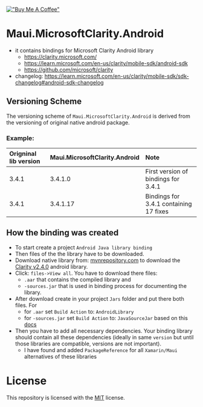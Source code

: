 ﻿[!["Buy Me A Coffee"](https://www.buymeacoffee.com/assets/img/custom_images/orange_img.png)](https://www.buymeacoffee.com/kebechet)

# Maui.MicrosoftClarity.Android
- it contains bindings for Microsoft Clarity Android library
    - https://clarity.microsoft.com/
    - https://learn.microsoft.com/en-us/clarity/mobile-sdk/android-sdk
    - https://github.com/microsoft/clarity
- changelog: https://learn.microsoft.com/en-us/clarity/mobile-sdk/sdk-changelog#android-sdk-changelog

## Versioning Scheme
The versioning scheme of `Maui.MicrosoftClarity.Android` is derived from the versioning of original native android package.

### Example:
| Origninal lib version | Maui.MicrosoftClarity.Android | Note |
|:--|:--|:--|
| 3.4.1 | 3.4.1.0 | First version of bindings for 3.4.1 |
| 3.4.1 | 3.4.1.17 | Bindings for 3.4.1 containing 17 fixes |

## How the binding was created
- To start create a project `Android Java library binding`
- Then files of the the library have to be downloaded. 
- Download native library from: [mvnrepository.com](https://mvnrepository.com/artifact/com.microsoft.clarity/clarity) to 
	download the [Clarity v2.4.0](https://mvnrepository.com/artifact/com.microsoft.clarity/clarity/2.4.0) android library.
- Click: `files->View all`. You have to download there files:
  - `.aar` that contains the compiled library and 
  - `-sources.jar` that is used in binding process for documenting the library.
- After download create in your project `Jars` folder and put there both files. For
  - for `.aar` set `Build Action` to: `AndroidLibrary`
  - for `-sources.jar` set `Build Action` to: `JavaSourceJar` based on this [docs](https://learn.microsoft.com/en-us/xamarin/android/deploy-test/building-apps/build-items#javasourcejar)
- Then you have to add all necessary dependencies. Your binding library should contain all these dependencies (ideally in same `version` but until those libraries are compatible, versions are not important).
  - I  have found and added `PackageReference` for all `Xamarin/Maui` alternatives of these libraries

# License
This repository is licensed with the [MIT](LICENSE.txt) license.
